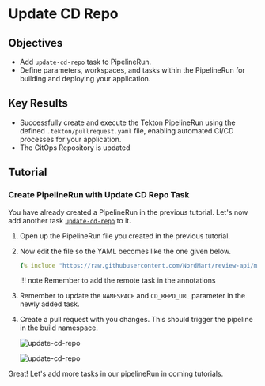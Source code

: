 # Update CD Repo

## Objectives

- Add `update-cd-repo` task to PipelineRun.
- Define parameters, workspaces, and tasks within the PipelineRun for building and deploying your application.

## Key Results

- Successfully create and execute the Tekton PipelineRun using the defined `.tekton/pullrequest.yaml` file, enabling automated CI/CD processes for your application.
- The GitOps Repository is updated

## Tutorial

### Create PipelineRun with Update CD Repo Task

You have already created a PipelineRun in the previous tutorial. Let's now add another task [`update-cd-repo`](https://github.com/stakater-tekton-catalog/github-update-cd-repo) to it.

1. Open up the PipelineRun file you created in the previous tutorial.
1. Now edit the file so the YAML becomes like the one given below.

    ```yaml
    {% include "https://raw.githubusercontent.com/NordMart/review-api/main/.tekton/update_cd_repo.yaml" %}
    ```

    !!! note
        Remember to add the remote task in the annotations

1. Remember to update the `NAMESPACE` and `CD_REPO_URL` parameter in the newly added task.

1. Create a pull request with you changes. This should trigger the pipeline in the build namespace.

    ![update-cd-repo](images/update-cd-repo.png)

    ![update-cd-repo](images/update-cd-repo-logs.png)

Great! Let's add more tasks in our pipelineRun in coming tutorials.

